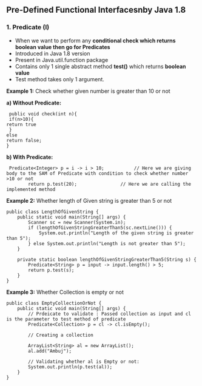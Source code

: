 ## Pre-Defined Functional Interfacesnby Java 1.8

### 1. Predicate (I)

- When we want to perform any **conditional check which returns boolean value then go for Predicates**
- Introduced in Java 1.8 version
- Present in Java.util.function package
- Contains only 1 single abstract method **test()** which returns **boolean value**
-  Test method takes only 1 argument.

**Example 1:** Check whether given number is greater than 10 or not

**a) Without Predicate:**
````
 public void check(int n){
 if(n>10){
return true
 }
else 
return false;
}
````

**b) With Predicate:**
````
 Predicate<Integer> p = i -> i > 10;           // Here we are giving body to the SAM of Predicate with condition to check whether number >10 or not
        return p.test(20);                // Here we are calling the implemented method
````

**Example 2:** Whether length of Given string is greater than 5 or not

````
public class LengthOfGivenString {
    public static void main(String[] args) {
        Scanner sc = new Scanner(System.in);
        if (lengthOfGivenStringGreaterThan5(sc.nextLine())) {
            System.out.println("Length of the given string is greater than 5");
        } else System.out.println("Length is not greater than 5");
    }

    private static boolean lengthOfGivenStringGreaterThan5(String s) {
        Predicate<String> p = input -> input.length() > 5;
        return p.test(s);
    }
}
````

**Example 3:** Whether Collection is empty or not

````
public class EmptyCollectionOrNot {
    public static void main(String[] args) {
        // Prdeicate to validate : Passed collection as input and cl is the parameter to test method of predicate
        Predicate<Collection> p = cl -> cl.isEmpty();

        // Creating a collection

        ArrayList<String> al = new ArrayList();
        al.add("Ambuj");

        // Validating whether al is Empty or not:
        System.out.println(p.test(al));
    }
}

````